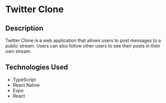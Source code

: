 # Twitter Clone

## Description

Twitter Clone is a web application that allows users to post messages to a public stream. Users can also follow other users to see their posts in their own stream.

## Technologies Used

- TypeScript
- React Native
- Expo
- React
